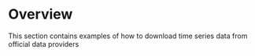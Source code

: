 # Overview

This section contains examples of how to download time series data from official data providers